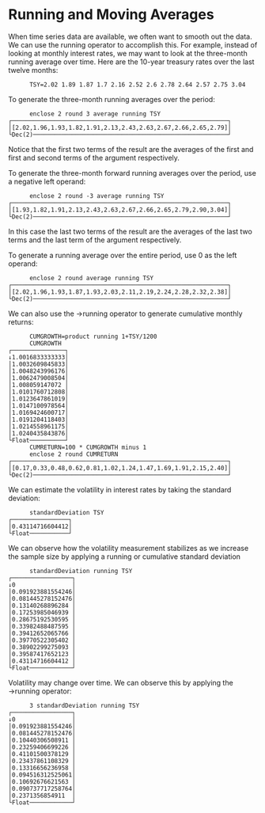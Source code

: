# Running and Moving Averages

When time series data are available, we often want to smooth out the data.  We can use the running
operator to accomplish this.  For example, instead of looking at monthly interest rates, we may
want to look at the three-month running average over time.  Here are the 10-year treasury rates
over the last twelve months:

~~~
      TSY=2.02 1.89 1.87 1.7 2.16 2.52 2.6 2.78 2.64 2.57 2.75 3.04
~~~

To generate the three-month running averages over the period:

~~~
      enclose 2 round 3 average running TSY
┌─────────────────────────────────────────────────────────────┐
│[2.02,1.96,1.93,1.82,1.91,2.13,2.43,2.63,2.67,2.66,2.65,2.79]│
└Dec(2)───────────────────────────────────────────────────────┘
~~~

Notice that the first two terms of the result are the averages of the first and first and second
terms of the argument respectively.

To generate the three-month forward running averages over the period, use a negative left operand:

~~~
      enclose 2 round -3 average running TSY
┌─────────────────────────────────────────────────────────────┐
│[1.93,1.82,1.91,2.13,2.43,2.63,2.67,2.66,2.65,2.79,2.90,3.04]│
└Dec(2)───────────────────────────────────────────────────────┘
~~~

In this case the last two terms of the result are the averages of the last two terms and the last
term of the argument respectively.

To generate a running average over the entire period, use 0 as the left operand:

~~~
      enclose 2 round average running TSY
┌─────────────────────────────────────────────────────────────┐
│[2.02,1.96,1.93,1.87,1.93,2.03,2.11,2.19,2.24,2.28,2.32,2.38]│
└Dec(2)───────────────────────────────────────────────────────┘
~~~

We can also use the →running operator to generate cumulative monthly returns:

~~~
      CUMGROWTH=product running 1+TSY/1200
      CUMGROWTH
┌───────────────┐
↓1.0016833333333│
│1.0032609845833│
│1.0048243996176│
│1.0062479008504│
│1.008059147072 │
│1.0101760712808│
│1.0123647861019│
│1.0147100978564│
│1.0169424600717│
│1.0191204118403│
│1.0214558961175│
│1.0240435843876│
└Float──────────┘
      CUMRETURN=100 * CUMGROWTH minus 1
      enclose 2 round CUMRETURN
┌─────────────────────────────────────────────────────────────┐
│[0.17,0.33,0.48,0.62,0.81,1.02,1.24,1.47,1.69,1.91,2.15,2.40]│
└Dec(2)───────────────────────────────────────────────────────┘
~~~

We can estimate the volatility in interest rates by taking the standard deviation:

~~~
      standardDeviation TSY
┌────────────────┐
│0.43114716604412│
└Float───────────┘
~~~

We can observe how the volatility measurement stabilizes as we increase the sample size by applying
a running or cumulative standard deviation

~~~
      standardDeviation running TSY
┌─────────────────┐
↓0                │
│0.091923881554246│
│0.081445278152476│
│0.13140268896284 │
│0.17253985046939 │
│0.28675192530595 │
│0.33982488487595 │
│0.39412652065766 │
│0.39770522305402 │
│0.38902299275093 │
│0.39587417652123 │
│0.43114716604412 │
└Float────────────┘
~~~

Volatility may change over time.   We can observe this by applying the →running operator:

~~~
      3 standardDeviation running TSY
┌─────────────────┐
↓0                │
│0.091923881554246│
│0.081445278152476│
│0.10440306508911 │
│0.23259406699226 │
│0.41101500378129 │
│0.23437861108329 │
│0.13316656236958 │
│0.094516312525061│
│0.10692676621563 │
│0.090737717258764│
│0.2371356854911  │
└Float────────────┘
~~~

